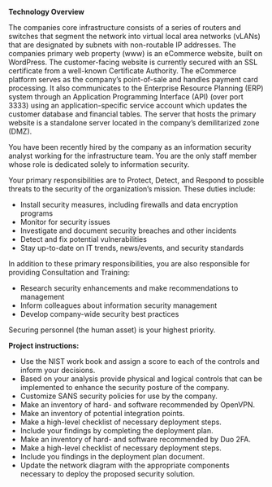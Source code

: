 **Technology Overview**

The companies core infrastructure consists of a series of routers and switches that segment the network into virtual local area networks (vLANs) that are designated by subnets with non-routable IP addresses. 
The companies primary web property (www) is an eCommerce website, built on WordPress. The customer-facing website is currently secured with an SSL certificate from a well-known Certificate Authority. The eCommerce platform serves as the company’s point-of-sale and handles payment card processing. It also communicates to the Enterprise Resource Planning (ERP) system through an Application Programming Interface (API) (over port 3333) using an application-specific service account which updates the customer database and financial tables. The server that hosts the primary website is a standalone server located in the company’s demilitarized zone (DMZ).

You have been recently hired by the company as an information security analyst working for the infrastructure team. You are the only staff member whose role is dedicated solely to information security.

Your primary responsibilities are to Protect, Detect, and Respond to possible threats to the security of the organization’s mission. These duties include:

* Install security measures, including firewalls and data encryption programs
* Monitor for security issues
* Investigate and document security breaches and other incidents
* Detect and fix potential vulnerabilities
* Stay up-to-date on IT trends, news/events, and security standards

In addition to these primary responsibilities, you are also responsible for providing Consultation and Training:

* Research security enhancements and make recommendations to management
* Inform colleagues about information security management
* Develop company-wide security best practices

Securing personnel (the human asset) is your highest priority.

**Project instructions:**

* Use the NIST work book and assign a score to each of the controls and inform your decisions.
* Based on your analysis provide physical and logical controls that can be implemented to enhance the security posture of the company.
* Customize SANS security policies for use by the company.
* Make an inventory of hard- and software recommended by OpenVPN.
* Make an inventory of potential integration points.
* Make a high-level checklist of necessary deployment steps.
* Include your findings by completing the deployment plan.
* Make an inventory of hard- and software recommended by Duo 2FA.
* Make a high-level checklist of necessary deployment steps.
* Include you findings in the deployment plan document.
* Update the network diagram with the appropriate components necessary to deploy the proposed security solution.
